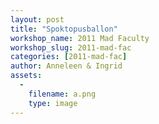 ```yaml
---
layout: post
title: "Spoktopusballon"
workshop_name: 2011 Mad Faculty
workshop_slug: 2011-mad-fac
categories: [2011-mad-fac]
author: Anneleen & Ingrid 
assets:
  -
    filename: a.png
    type: image
---
```

<br />
